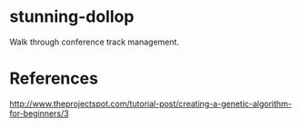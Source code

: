 # stunning-dollop
Walk through conference track management.

# References

http://www.theprojectspot.com/tutorial-post/creating-a-genetic-algorithm-for-beginners/3
